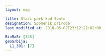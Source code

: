 ```yaml
---
layout: map

title: Stari park kod Sonte
designation: Spomenik prirode
last_modified_at: 2018-06-02T23:12:22+02:00

BioRaS: [345]
geoSrbija:
  L1_301: [7]
---
```

